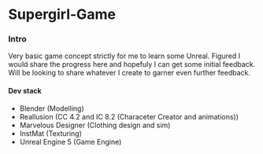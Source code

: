 # Supergirl-Game

###  Intro

Very basic game concept strictly for me to learn some Unreal. Figured I would share the progress here and hopefuly I can get some initial feedback. Will be looking to share whatever I create to garner even further feedback.

#### Dev stack

- Blender (Modelling)
- Reallusion (CC 4.2 and IC 8.2 (Characeter Creator and animations))
- Marvelous Designer (Clothing design and sim)
- InstMat (Texturing)
- Unreal Engine 5 (Game Engine)
